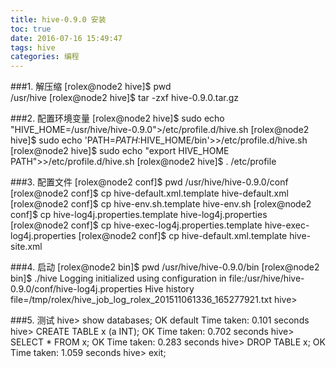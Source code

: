 ```yaml
---
title: hive-0.9.0 安装
toc: true
date: 2016-07-16 15:49:47
tags: hive
categories: 编程
---
```



###1. 解压缩
    [rolex@node2 hive]$ pwd  
/usr/hive
[rolex@node2 hive]$ tar -zxf hive-0.9.0.tar.gz

###2. 配置环境变量
    [rolex@node2 hive]$ sudo echo "HIVE_HOME=/usr/hive/hive-0.9.0">/etc/profile.d/hive.sh
[rolex@node2 hive]$ sudo echo 'PATH=$PATH:$HIVE_HOME/bin'>>/etc/profile.d/hive.sh
    [rolex@node2 hive]$ sudo echo "export HIVE_HOME PATH">>/etc/profile.d/hive.sh
[rolex@node2 hive]$ . /etc/profile

###3. 配置文件
    [rolex@node2 conf]$ pwd
/usr/hive/hive-0.9.0/conf
[rolex@node2 conf]$ cp hive-default.xml.template hive-default.xml
    [rolex@node2 conf]$ cp hive-env.sh.template hive-env.sh
[rolex@node2 conf]$ cp hive-log4j.properties.template hive-log4j.properties
    [rolex@node2 conf]$ cp hive-exec-log4j.properties.template hive-exec-log4j.properties
[rolex@node2 conf]$ cp hive-default.xml.template hive-site.xml

###4. 启动
    [rolex@node2 bin]$ pwd
/usr/hive/hive-0.9.0/bin
[rolex@node2 bin]$ ./hive
    Logging initialized using configuration in file:/usr/hive/hive-0.9.0/conf/hive-log4j.properties
    Hive history file=/tmp/rolex/hive_job_log_rolex_201511061336_165277921.txt
    hive>

###5. 测试
    hive> show databases;
    OK
    default
    Time taken: 0.101 seconds
    hive> CREATE TABLE x (a INT);
    OK
    Time taken: 0.702 seconds
    hive> SELECT * FROM x;
    OK
    Time taken: 0.283 seconds
    hive> DROP TABLE x;
    OK
    Time taken: 1.059 seconds
    hive> exit;
